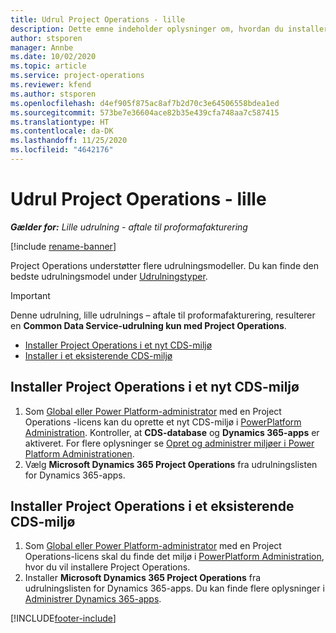 ```yaml
---
title: Udrul Project Operations - lille
description: Dette emne indeholder oplysninger om, hvordan du installerer den lille udrulning af Project Operations - aftale til proformafakturering.
author: stsporen
manager: Annbe
ms.date: 10/02/2020
ms.topic: article
ms.service: project-operations
ms.reviewer: kfend
ms.author: stsporen
ms.openlocfilehash: d4ef905f875ac8af7b2d70c3e64506558bdea1ed
ms.sourcegitcommit: 573be7e36604ace82b35e439cfa748aa7c587415
ms.translationtype: HT
ms.contentlocale: da-DK
ms.lasthandoff: 11/25/2020
ms.locfileid: "4642176"
---
```

# <a name="deploy-project-operations---lite"></a>Udrul Project Operations - lille

_**Gælder for:** Lille udrulning - aftale til proformafakturering_

[!include [rename-banner](~/includes/cc-data-platform-banner.md)]

Project Operations understøtter flere udrulningsmodeller. Du kan finde den bedste udrulningsmodel under [Udrulningstyper](determine-deployment-type.md).


> [!IMPORTANT]
> Denne udrulning, lille udrulnings – aftale til proformafakturering, resulterer en **Common Data Service-udrulning kun med Project Operations**.

- [Installer Project Operations i et nyt CDS-miljø](#new)
- [Installer i et eksisterende CDS-miljø](#existing)



## <a name="install-project-operations-to-a-new-cds-environment"></a><a name="new"></a>Installer Project Operations i et nyt CDS-miljø

1. Som [Global eller Power Platform-administrator](https://docs.microsoft.com/power-platform/admin/global-service-administrators-can-administer-without-license) med en Project Operations -licens kan du oprette et nyt CDS-miljø i [PowerPlatform Administration](https://admin.powerplatform.com). Kontroller, at **CDS-database** og **Dynamics 365-apps** er aktiveret. For flere oplysninger se [Opret og administrer miljøer i Power Platform Administrationen](https://docs.microsoft.com/power-platform/admin/create-environment#create-an-environment-in-the-power-platform-admin-center).
2. Vælg **Microsoft Dynamics 365 Project Operations** fra udrulningslisten for Dynamics 365-apps.


## <a name="install-project-operations-to-an-existing-cds-environment"></a><a name="existing"></a>Installer Project Operations i et eksisterende CDS-miljø

1. Som [Global eller Power Platform-administrator](https://docs.microsoft.com/power-platform/admin/global-service-administrators-can-administer-without-license) med en Project Operations-licens skal du finde det miljø i [PowerPlatform Administration](https://admin.powerplatform.com), hvor du vil installere Project Operations.
2. Installer **Microsoft Dynamics 365 Project Operations** fra udrulningslisten for Dynamics 365-apps. Du kan finde flere oplysninger i [Administrer Dynamics 365-apps](https://docs.microsoft.com/power-platform/admin/manage-apps).




[!INCLUDE[footer-include](../includes/footer-banner.md)]